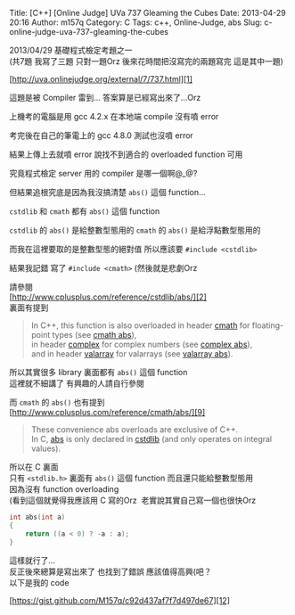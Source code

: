 Title: [C++] [Online Judge] UVa 737 Gleaming the Cubes
Date: 2013-04-29 20:16
Author: m157q
Category: C
Tags: c++, Online-Judge, abs
Slug: c-online-judge-uva-737-gleaming-the-cubes

2013/04/29 基礎程式檢定考題之一    
(共7題 我寫了三題 只對一題Orz 後來花時間把沒寫完的兩題寫完 這是其中一題)    
    
[http://uva.onlinejudge.org/external/7/737.html][1]    
  
<!--more-->  
  
這題是被 Compiler 雷到... 答案算是已經寫出來了...Orz    
    
上機考的電腦是用 gcc 4.2.x 在本地端 compile 沒有噴 error    
    
考完後在自己的筆電上的 gcc 4.8.0 測試也沒噴 error    
    
結果上傳上去就噴 error 說找不到適合的 overloaded function 可用    
    
究竟程式檢定 server 用的 compiler 是哪一個啊@_@?    
    
但結果追根究底是因為我沒搞清楚 `abs()` 這個 function...    
    
`cstdlib` 和 `cmath` 都有 `abs()` 這個 function    
    
`cstdlib` 的 `abs()` 是給整數型態用的 `cmath` 的 `abs()` 是給浮點數型態用的    
    
而我在這裡要取的是整數型態的絕對值 所以應該要 `#include <cstdlib>`    
    
結果我記錯 寫了 `#include <cmath>` (然後就是悲劇Orz    
    
請參閱    
[http://www.cplusplus.com/reference/cstdlib/abs/][2]    
裏面有提到    
    
>In C++, this function is also overloaded in header [cmath][3] for floating-point types (see [cmath abs][4]),  
>in header [complex][5] for complex numbers (see [complex abs][6]),  
>and in header [valarray][7] for valarrays (see [valarray abs][8]).    
    
所以其實很多 library 裏面都有 `abs()` 這個 function    
這裡就不細講了 有興趣的人請自行參閱    
    
而 `cmath` 的 `abs()` 也有提到    
[http://www.cplusplus.com/reference/cmath/abs/][9]    
    
>These convenience abs overloads are exclusive of C++.  
>In C, [abs][10] is only declared in [cstdlib][11] (and only operates on integral values).    
    
所以在 C 裏面    
只有 `<stdlib.h>` 裏面有 `abs()` 這個 function 而且還只能給整數型態用    
因為沒有 function overloading    
(看到這個就覺得我應該用 C 寫的Orz  老實說其實自己寫一個也很快Orz    
  
```c  
int abs(int a)    
{    
    return ((a < 0) ? -a : a);    
}    
```  
  
這樣就行了...    
反正後來總算是寫出來了 也找到了錯誤 應該值得高興(吧？    
以下是我的 code    
    
[https://gist.github.com/M157q/c92d437af7f7d497de67][12]    
    
  
  
[1]: http://uva.onlinejudge.org/external/7/737.html  
[2]: http://www.cplusplus.com/reference/cstdlib/abs/  
[3]: http://www.cplusplus.com/cmath  
[4]: http://www.cplusplus.com/cmath:abs  
[5]: http://www.cplusplus.com/complex  
[6]: http://www.cplusplus.com/complex:abs  
[7]: http://www.cplusplus.com/valarray  
[8]: http://www.cplusplus.com/valarray:abs  
[9]: http://www.cplusplus.com/reference/cmath/abs/  
[10]: http://www.cplusplus.com/abs  
[11]: http://www.cplusplus.com/cstdlib  
[12]: https://gist.github.com/M157q/c92d437af7f7d497de67  